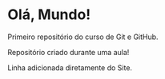 # Olá, Mundo!
 Primeiro repositório do curso de Git e GitHub.

 Repositório criado durante uma aula!

Linha adicionada diretamente do Site.
